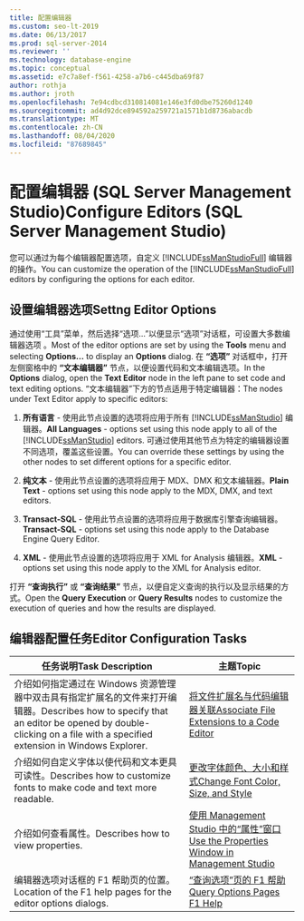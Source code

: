 ```yaml
---
title: 配置编辑器
ms.custom: seo-lt-2019
ms.date: 06/13/2017
ms.prod: sql-server-2014
ms.reviewer: ''
ms.technology: database-engine
ms.topic: conceptual
ms.assetid: e7c7a8ef-f561-4258-a7b6-c445dba69f87
author: rothja
ms.author: jroth
ms.openlocfilehash: 7e94cdbcd310814081e146e3fd0dbe75260d1240
ms.sourcegitcommit: ad4d92dce894592a259721a1571b1d8736abacdb
ms.translationtype: MT
ms.contentlocale: zh-CN
ms.lasthandoff: 08/04/2020
ms.locfileid: "87689845"
---
```

# <a name="configure-editors-sql-server-management-studio"></a><span data-ttu-id="7f572-102">配置编辑器 (SQL Server Management Studio)</span><span class="sxs-lookup"><span data-stu-id="7f572-102">Configure Editors (SQL Server Management Studio)</span></span>
  <span data-ttu-id="7f572-103">您可以通过为每个编辑器配置选项，自定义 [!INCLUDE[ssManStudioFull](../../includes/ssmanstudiofull-md.md)] 编辑器的操作。</span><span class="sxs-lookup"><span data-stu-id="7f572-103">You can customize the operation of the [!INCLUDE[ssManStudioFull](../../includes/ssmanstudiofull-md.md)] editors by configuring the options for each editor.</span></span>  
  
## <a name="settng-editor-options"></a><span data-ttu-id="7f572-104">设置编辑器选项</span><span class="sxs-lookup"><span data-stu-id="7f572-104">Settng Editor Options</span></span>  
 <span data-ttu-id="7f572-105">通过使用“工具”菜单，然后选择“选项…”以便显示“选项”对话框，可设置大多数编辑器选项    。</span><span class="sxs-lookup"><span data-stu-id="7f572-105">Most of the editor options are set by using the **Tools** menu and selecting **Options...** to display an **Options** dialog.</span></span> <span data-ttu-id="7f572-106">在 **“选项”** 对话框中，打开左侧窗格中的 **“文本编辑器”** 节点，以便设置代码和文本编辑选项。</span><span class="sxs-lookup"><span data-stu-id="7f572-106">In the **Options** dialog, open the **Text Editor** node in the left pane to set code and text editing options.</span></span> <span data-ttu-id="7f572-107">“文本编辑器”下方的节点适用于特定编辑器：</span><span class="sxs-lookup"><span data-stu-id="7f572-107">The nodes under Text Editor apply to specific editors:</span></span>  
  
1.  <span data-ttu-id="7f572-108">**所有语言** - 使用此节点设置的选项将应用于所有 [!INCLUDE[ssManStudio](../../includes/ssmanstudio-md.md)] 编辑器。</span><span class="sxs-lookup"><span data-stu-id="7f572-108">**All Languages** - options set using this node apply to all of the [!INCLUDE[ssManStudio](../../includes/ssmanstudio-md.md)] editors.</span></span> <span data-ttu-id="7f572-109">可通过使用其他节点为特定的编辑器设置不同选项，覆盖这些设置。</span><span class="sxs-lookup"><span data-stu-id="7f572-109">You can override these settings by using the other nodes to set different options for a specific editor.</span></span>  
  
2.  <span data-ttu-id="7f572-110">**纯文本** - 使用此节点设置的选项将应用于 MDX、DMX 和文本编辑器。</span><span class="sxs-lookup"><span data-stu-id="7f572-110">**Plain Text** - options set using this node apply to the MDX, DMX, and text editors.</span></span>  
  
3.  <span data-ttu-id="7f572-111">**Transact-SQL** - 使用此节点设置的选项将应用于数据库引擎查询编辑器。</span><span class="sxs-lookup"><span data-stu-id="7f572-111">**Transact-SQL** - options set using this node apply to the Database Engine Query Editor.</span></span>  
  
4.  <span data-ttu-id="7f572-112">**XML** - 使用此节点设置的选项将应用于 XML for Analysis 编辑器。</span><span class="sxs-lookup"><span data-stu-id="7f572-112">**XML** - options set using this node apply to the XML for Analysis editor.</span></span>  
  
 <span data-ttu-id="7f572-113">打开 **“查询执行”** 或 **“查询结果”** 节点，以便自定义查询的执行以及显示结果的方式。</span><span class="sxs-lookup"><span data-stu-id="7f572-113">Open the **Query Execution** or **Query Results** nodes to customize the execution of queries and how the results are displayed.</span></span>  
  
## <a name="editor-configuration-tasks"></a><span data-ttu-id="7f572-114">编辑器配置任务</span><span class="sxs-lookup"><span data-stu-id="7f572-114">Editor Configuration Tasks</span></span>  
  
|<span data-ttu-id="7f572-115">任务说明</span><span class="sxs-lookup"><span data-stu-id="7f572-115">Task Description</span></span>|<span data-ttu-id="7f572-116">主题</span><span class="sxs-lookup"><span data-stu-id="7f572-116">Topic</span></span>|  
|----------------------|-----------|  
|<span data-ttu-id="7f572-117">介绍如何指定通过在 Windows 资源管理器中双击具有指定扩展名的文件来打开编辑器。</span><span class="sxs-lookup"><span data-stu-id="7f572-117">Describes how to specify that an editor be opened by double-clicking on a file with a specified extension in Windows Explorer.</span></span>|[<span data-ttu-id="7f572-118">将文件扩展名与代码编辑器关联</span><span class="sxs-lookup"><span data-stu-id="7f572-118">Associate File Extensions to a Code Editor</span></span>](associate-file-extensions-to-a-code-editor.md)|  
|<span data-ttu-id="7f572-119">介绍如何自定义字体以使代码和文本更具可读性。</span><span class="sxs-lookup"><span data-stu-id="7f572-119">Describes how to customize fonts to make code and text more readable.</span></span>|[<span data-ttu-id="7f572-120">更改字体颜色、大小和样式</span><span class="sxs-lookup"><span data-stu-id="7f572-120">Change Font Color, Size, and Style</span></span>](change-font-color-size-and-style.md)|  
|<span data-ttu-id="7f572-121">介绍如何查看属性。</span><span class="sxs-lookup"><span data-stu-id="7f572-121">Describes how to view properties.</span></span>|[<span data-ttu-id="7f572-122">使用 Management Studio 中的“属性”窗口</span><span class="sxs-lookup"><span data-stu-id="7f572-122">Use the Properties Window in Management Studio</span></span>](use-the-properties-window-in-management-studio.md)|  
|<span data-ttu-id="7f572-123">编辑器选项对话框的 F1 帮助页的位置。</span><span class="sxs-lookup"><span data-stu-id="7f572-123">Location of the F1 help pages for the editor options dialogs.</span></span>|[<span data-ttu-id="7f572-124">“查询选项”页的 F1 帮助</span><span class="sxs-lookup"><span data-stu-id="7f572-124">Query Options Pages F1 Help</span></span>](../../database-engine/query-options-pages-f1-help.md)|  
  
  
